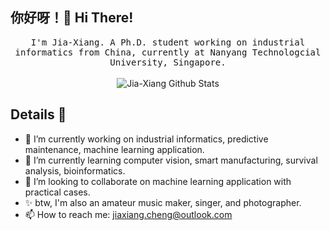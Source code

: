 ## 你好呀！:wave:  Hi There!

<p align="center">
  <samp>
I'm Jia-Xiang. A Ph.D. student working on industrial informatics from China, currently at Nanyang Technologcial University, Singapore.
  </samp>
  <br/>
  <br/>
  <img src="https://github-readme-stats.vercel.app/api?username=jiaxiang-cheng&show_icons=true&theme=gruvbox" alt="Jia-Xiang Github Stats"></img>
</p>

## Details :closed_book:

<!--
**jiaxiang-cheng/jiaxiang-cheng** is a ✨ _special_ ✨ repository because its `README.md` (this file) appears on your GitHub profile.

Here are some ideas to get you started:
-->

- 🔭 I’m currently working on industrial informatics, predictive maintenance, machine learning application.
- 🌱 I’m currently learning computer vision, smart manufacturing, survival analysis, bioinformatics.
- 👯 I’m looking to collaborate on machine learning application with practical cases.
- ✨ btw, I'm also an amateur music maker, singer, and photographer.
- 📫 How to reach me: jiaxiang.cheng@outlook.com

<!--
- 🤔 I’m looking for help with ...
- 💬 Ask me about ...
- 😄 Pronouns: ...
- ⚡ Fun fact: ...
-->

